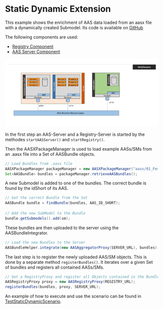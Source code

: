 # Static Dynamic Extension

This example shows the enrichment of AAS data loaded from an aasx file with a dynamically created Submodel. Its code is available on [GitHub](https://github.com/eclipse-basyx/basyx-java-examples/tree/main/basyx.examples/src/main/java/org/eclipse/basyx/examples/scenarios/staticdynamic)


The following components are used:

* [Registry Component](../../../../basyx_components/v1/registry/index.md)
* [AAS Server Component](../../../../basyx_components/v1/aas-server/index.md)



![StaticDynamicScenario.png](./images/799px-StaticDynamicScenario.png)

In the first step an AAS-Server and a Registry-Server is started by the methodes `startAASServer()` and `startRegistry()`.

Then the AASXPackageManager is used to load example AASs/SMs from an .aasx file into a Set of AASBundle objects. 

```java
// Load Bundles from .aasx file
AASXPackageManager packageManager = new AASXPackageManager("aasx/01_Festo.aasx");
Set<AASBundle> bundles = packageManager.retrieveAASBundles();
```

A new Submodel is added to one of the bundles. The correct bundle is found by the idShort of its AAS.

```java
// Get the correct Bundle from the Set
AASBundle bundle = findBundle(bundles, AAS_ID_SHORT);
 
// Add the new SubModel to the Bundle
bundle.getSubmodels().add(sm);
```

These bundles are then uploaded to the server using the AASBundleIntegrator.

```java
// Load the new Bundles to the Server
AASBundleHelper.integrate(new AASAggregatorProxy(SERVER_URL), bundles);
```

The last step is to register the newly uploaded AAS/SM objects. This is done by a separate method `registerBundles()`. It iterates over a given Set of bundles and registers all contained AASs/SMs.

```java
// Get a RegistryProxy and register all Objects contained in the Bundles
AASRegistryProxy proxy = new AASRegistryProxy(REGISTRY_URL);
registerBundles(bundles, proxy, SERVER_URL);
```


An example of how to execute and use the scenario can be found in [TestStaticDynamicScenario](https://git.eclipse.org/r/plugins/gitiles/basyx/basyx/+/master/examples/basys.examples/src/test/java/org/eclipse/basyx/examples/scenarios/staticdynamic/).